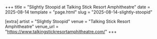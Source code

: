 +++
title = "Slightly Stoopid at Talking Stick Resort Amphitheatre"
date = 2025-08-14
template = "page.html"
slug = "2025-08-14-slightly-stoopid"

[extra]
artist = "Slightly Stoopid"
venue = "Talking Stick Resort Amphitheatre"
venue_url = "https://www.talkingstickresortamphitheatre.com/"
+++
